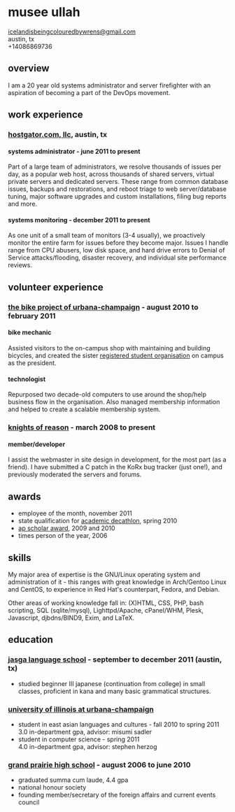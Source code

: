# musee ullah

<icelandisbeingcolouredbywrens@gmail.com>  
austin, tx  
+14086869736  

## overview

I am a 20 year old systems administrator and server firefighter with an aspiration of becoming a part of the DevOps movement.

## work experience

### [hostgator.com, llc][], austin, tx

#### systems administrator - june 2011 to present

Part of a large team of administrators, we resolve thousands of issues per day, as a popular web host, across thousands of shared servers, virtual private servers and dedicated servers. These range from common database issues, backups and restorations, and reboot triage to web server/database tuning, major software upgrades and custom installations, filing bug reports and more.

#### systems monitoring - december 2011 to present

As one unit of a small team of monitors (3-4 usually), we proactively monitor the entire farm for issues before they become major. Issues I handle range from CPU abusers, low disk space, and hard drive errors to Denial of Service attacks/flooding, disaster recovery, and individual site performance reviews.

## volunteer experience

### [the bike project of urbana-champaign][] - august 2010 to february 2011

#### bike mechanic

Assisted visitors to the on-campus shop with maintaining and building bicycles, and created the sister [registered student organisation][] on campus as the president.

#### technologist

Repurposed two decade-old computers to use around the shop/help business flow in the organisation. Also managed membership information and helped to create a scalable membership system.

### [knights of reason][] - march 2008 to present

#### member/developer

I assist the webmaster in site design in development, for the most part (as a friend). I have submitted a C patch in the KoRx bug tracker (just one!), and previously moderated the servers and forums.

## awards

- employee of the month, november 2011
- state qualification for [academic decathlon][], spring 2010
- [ap scholar award][], 2009 and 2010
- times person of the year, 2006

## skills

My major area of expertise is the GNU/Linux operating system and administration of it - this ranges with great knowledge in Arch/Gentoo Linux and CentOS, to experience in Red Hat's counterpart, Fedora, and Debian.

Other areas of working knowledge fall in: (X)HTML, CSS, PHP, bash scripting, SQL (sqlite/mysql), Lighttpd/Apache, cPanel/WHM, Plesk, Javascript, djbdns/BIND9, Exim, and LaTeX.

## education

### [jasga language school][] - september to december 2011 (austin, tx)

- studied beginner III japanese (continuation from college) in small classes, proficient in kana and many basic grammatical structures.

### [university of illinois at urbana-champaign][]

- student in east asian languages and cultures - fall 2010 to spring 2011  
  3.0 in-department gpa, advisor: misumi sadler
- student in computer science - spring 2011  
  4.0 in-department gpa, advisor: stephen herzog

### [grand prairie high school][] - august 2006 to june 2010

- graduated summa cum laude, 4.4 gpa
- national honour society
- founding member/secretary of the foreign affairs and current events council

[hostgator.com, llc]: http://www.hostgator.com
[university of illinois at urbana-champaign]: http://www.illinois.edu
[grand prairie high school]: http://gphs.gpisd.org
[the bike project of urbana-champaign]: http://thebikeproject.org
[registered student organisation]: http://www.union.uiuc.edu/involvement/rso
[knights of reason]: http://www.knightsofreason.net
[academic decathlon]: http://usad.org
[jasga language school]: http://www.jasga.org/news/announcements/fall-2011-japanese-language-program
[ap scholar award]: http://www.collegeboard.com/student/testing/ap/scholarawards.html

